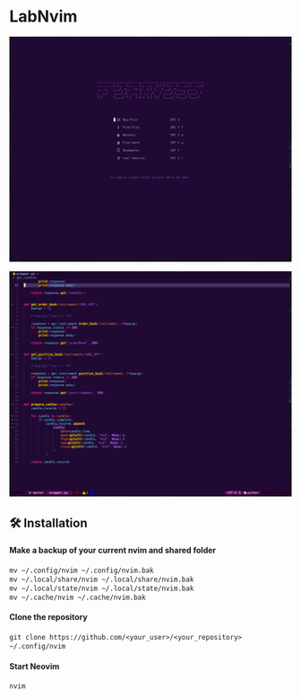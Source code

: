 # LabNvim

![labnvim start](https://github.com/fearless-spider/LabNvim/blob/main/labnvim_start.png?raw=true)

![labnvim start](https://github.com/fearless-spider/LabNvim/blob/main/labnvim_code.png?raw=true)

## 🛠️ Installation

#### Make a backup of your current nvim and shared folder

```shell
mv ~/.config/nvim ~/.config/nvim.bak
mv ~/.local/share/nvim ~/.local/share/nvim.bak
mv ~/.local/state/nvim ~/.local/state/nvim.bak
mv ~/.cache/nvim ~/.cache/nvim.bak
```

#### Clone the repository

```shell
git clone https://github.com/<your_user>/<your_repository> ~/.config/nvim
```

#### Start Neovim

```shell
nvim
```
